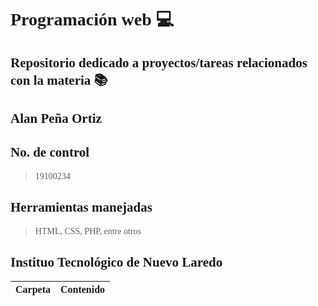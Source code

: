 <style>
*{font-family: Consolas;}
</style>

# Programación web :computer:

## Repositorio dedicado a proyectos/tareas relacionados con la materia :books:

## Alan Peña Ortiz

## No. de control
> 19100234 

## Herramientas manejadas
> HTML, CSS, PHP, entre otros


## Instituo Tecnológico de Nuevo Laredo

| Carpeta | Contenido |
| ------- | --------- |

